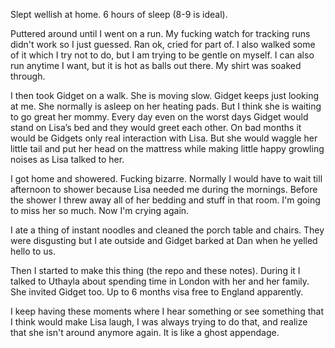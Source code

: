 Slept wellish at home. 6 hours of sleep (8-9 is ideal). 

Puttered around until I went on a run. My fucking watch for tracking runs didn't work so I just guessed. Ran ok, cried for part of. I also walked some of it which I try not to do, but I am trying to be gentle on myself. I can also run anytime I want, but it is hot as balls out there. My shirt was soaked through. 

I then took Gidget on a walk. She is moving slow. Gidget keeps just looking at me. She normally is asleep on her heating pads. But I think she is waiting to go great her mommy. Every day even on the worst days Gidget would stand on Lisa’s bed and they would greet each other. On bad months it would be Gidgets only real interaction with Lisa. But she would waggle her little tail and put her head on the mattress while making little happy growling noises as Lisa talked to her. 

I got home and showered. Fucking bizarre. Normally I would have to wait till afternoon to shower because Lisa needed me during the mornings. Before the shower I threw away all of her bedding and stuff in that room. I'm going to miss her so much. Now I'm crying again. 

I ate a thing of instant noodles and cleaned the porch table and chairs. They were disgusting but I ate outside and Gidget barked at Dan when he yelled hello to us. 

Then I started to make this thing (the repo and these notes). During it I talked to Uthayla about spending time in London with her and her family. She invited Gidget too. Up to 6 months visa free to England apparently. 

I keep having these moments where I hear something or see something that I think would make Lisa laugh, I was always trying to do that, and realize that she isn't around anymore again. It is like a ghost appendage. 